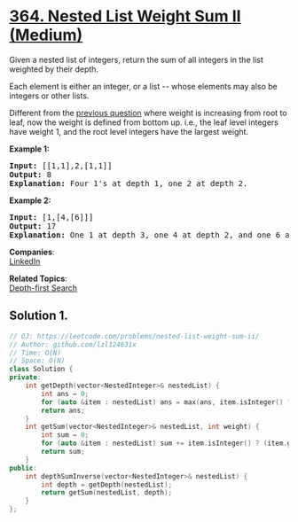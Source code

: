 # [364. Nested List Weight Sum II (Medium)](https://leetcode.com/problems/nested-list-weight-sum-ii/)

<p>Given a nested list of integers, return the sum of all integers in the list weighted by their depth.</p>

<p>Each element is either an integer, or a list -- whose elements may also be integers or other lists.</p>

<p>Different from the <a href="https://leetcode.com/problems/nested-list-weight-sum/">previous question</a> where weight is increasing from root to leaf, now the weight is defined from bottom up. i.e., the leaf level integers have weight 1, and the root level integers have the largest weight.</p>

<p><strong>Example 1:</strong></p>

<div>
<pre><strong>Input: </strong><span id="example-input-1-1">[[1,1],2,[1,1]]</span>
<strong>Output: </strong><span id="example-output-1">8 
<strong>Explanation: </strong>F</span>our 1's at depth 1, one 2 at depth 2.
</pre>

<div>
<p><strong>Example 2:</strong></p>

<pre><strong>Input: </strong><span id="example-input-2-1">[1,[4,[6]]]</span>
<strong>Output: </strong><span id="example-output-2">17 
<strong>Explanation:</strong> O</span>ne 1 at depth 3, one 4 at depth 2, and one 6 at depth 1; 1*3 + 4*2 + 6*1 = 17.
</pre>
</div>
</div>


**Companies**:  
[LinkedIn](https://leetcode.com/company/linkedin)

**Related Topics**:  
[Depth-first Search](https://leetcode.com/tag/depth-first-search/)

## Solution 1.

```cpp
// OJ: https://leetcode.com/problems/nested-list-weight-sum-ii/
// Author: github.com/lzl124631x
// Time: O(N)
// Space: O(N)
class Solution {
private:
    int getDepth(vector<NestedInteger>& nestedList) {
        int ans = 0;
        for (auto &item : nestedList) ans = max(ans, item.isInteger() ? 1 : 1 + getDepth(item.getList()));
        return ans;
    }
    int getSum(vector<NestedInteger>& nestedList, int weight) {
        int sum = 0;
        for (auto &item : nestedList) sum += item.isInteger() ? (item.getInteger() * weight) : getSum(item.getList(), weight - 1);
        return sum;
    }
public:
    int depthSumInverse(vector<NestedInteger>& nestedList) {
        int depth = getDepth(nestedList);
        return getSum(nestedList, depth);
    }
};
```